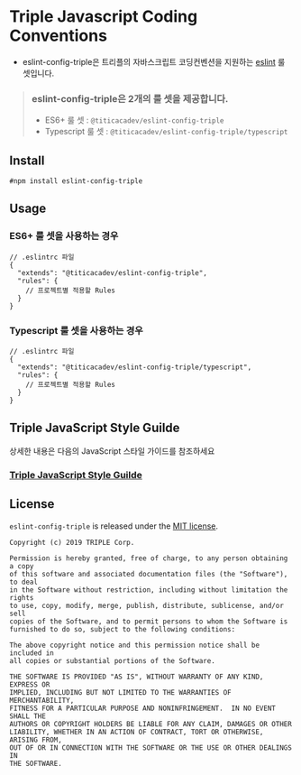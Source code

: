 # Triple Javascript Coding Conventions
- eslint-config-triple은 트리플의 자바스크립트 코딩컨벤션을 지원하는 [eslint](http://eslint.org/) 룰 셋입니다.

> ### eslint-config-triple은 2개의 룰 셋을 제공합니다.
> - ES6+ 룰 셋 : `@titicacadev/eslint-config-triple`
> - Typescript 룰 셋 : `@titicacadev/eslint-config-triple/typescript`

## Install
```
#npm install eslint-config-triple
```

## Usage
### ES6+ 룰 셋을 사용하는 경우
```
// .eslintrc 파일
{
  "extends": "@titicacadev/eslint-config-triple",
  "rules": {
    // 프로젝트별 적용할 Rules
  }
}
```

### Typescript 룰 셋을 사용하는 경우
```
// .eslintrc 파일
{
  "extends": "@titicacadev/eslint-config-triple/typescript",
  "rules": {
    // 프로젝트별 적용할 Rules
  }
}
```

## Triple JavaScript Style Guilde
상세한 내용은 다음의 JavaScript 스타일 가이드를 참조하세요  

### [Triple JavaScript Style Guilde](STYLE_GUIDE.md)


## License
`eslint-config-triple` is released under the [MIT license](LICENSE).

```
Copyright (c) 2019 TRIPLE Corp.

Permission is hereby granted, free of charge, to any person obtaining a copy
of this software and associated documentation files (the "Software"), to deal
in the Software without restriction, including without limitation the rights
to use, copy, modify, merge, publish, distribute, sublicense, and/or sell
copies of the Software, and to permit persons to whom the Software is
furnished to do so, subject to the following conditions:

The above copyright notice and this permission notice shall be included in
all copies or substantial portions of the Software.

THE SOFTWARE IS PROVIDED "AS IS", WITHOUT WARRANTY OF ANY KIND, EXPRESS OR
IMPLIED, INCLUDING BUT NOT LIMITED TO THE WARRANTIES OF MERCHANTABILITY,
FITNESS FOR A PARTICULAR PURPOSE AND NONINFRINGEMENT.  IN NO EVENT SHALL THE
AUTHORS OR COPYRIGHT HOLDERS BE LIABLE FOR ANY CLAIM, DAMAGES OR OTHER
LIABILITY, WHETHER IN AN ACTION OF CONTRACT, TORT OR OTHERWISE, ARISING FROM,
OUT OF OR IN CONNECTION WITH THE SOFTWARE OR THE USE OR OTHER DEALINGS IN
THE SOFTWARE.
```